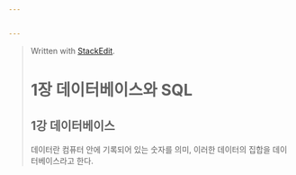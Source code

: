```yaml
---


---
```


<blockquote>
<p>Written with <a href="https://stackedit.io/">StackEdit</a>.</p>
<h1 id="장-데이터베이스와-sql">1장 데이터베이스와 SQL</h1>
<h2 id="강-데이터베이스">1강 데이터베이스</h2>
<p>데이터란 컴퓨터 안에 기록되어 있는 숫자를 의미, 이러한 데이터의 집합을 데이터베이스라고 한다.</p>
</blockquote>

